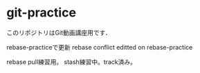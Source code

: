 # git-practice
このリポジトリはGit動画講座用です．

rebase-practiceで更新
rebase conflict editted on rebase-practice

rebase pull練習用。
stash練習中。track済み。
